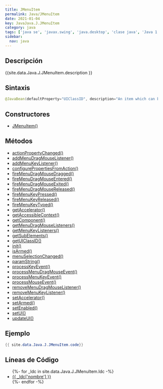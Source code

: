 ```yaml
---
title: JMenuItem
permalink: Java/JMenuItem
date: 2021-01-04
key: JavaJava.J.JMenuItem
category: java
tags: ['java se', 'javax.swing', 'java.desktop', 'clase java', 'Java 1.2']
sidebar: 
  nav: java
---
```


## Descripción
{{site.data.Java.J.JMenuItem.description }}

## Sintaxis
~~~java
@JavaBean(defaultProperty="UIClassID", description="An item which can be selected in a menu.") public class JMenuItem extends AbstractButton implements Accessible, MenuElement
~~~

## Constructores
* [JMenuItem()](/Java/JMenuItem/JMenuItem/)

## Métodos
* [actionPropertyChanged()](/Java/JMenuItem/actionPropertyChanged)
* [addMenuDragMouseListener()](/Java/JMenuItem/addMenuDragMouseListener)
* [addMenuKeyListener()](/Java/JMenuItem/addMenuKeyListener)
* [configurePropertiesFromAction()](/Java/JMenuItem/configurePropertiesFromAction)
* [fireMenuDragMouseDragged()](/Java/JMenuItem/fireMenuDragMouseDragged)
* [fireMenuDragMouseEntered()](/Java/JMenuItem/fireMenuDragMouseEntered)
* [fireMenuDragMouseExited()](/Java/JMenuItem/fireMenuDragMouseExited)
* [fireMenuDragMouseReleased()](/Java/JMenuItem/fireMenuDragMouseReleased)
* [fireMenuKeyPressed()](/Java/JMenuItem/fireMenuKeyPressed)
* [fireMenuKeyReleased()](/Java/JMenuItem/fireMenuKeyReleased)
* [fireMenuKeyTyped()](/Java/JMenuItem/fireMenuKeyTyped)
* [getAccelerator()](/Java/JMenuItem/getAccelerator)
* [getAccessibleContext()](/Java/JMenuItem/getAccessibleContext)
* [getComponent()](/Java/JMenuItem/getComponent)
* [getMenuDragMouseListeners()](/Java/JMenuItem/getMenuDragMouseListeners)
* [getMenuKeyListeners()](/Java/JMenuItem/getMenuKeyListeners)
* [getSubElements()](/Java/JMenuItem/getSubElements)
* [getUIClassID()](/Java/JMenuItem/getUIClassID)
* [init()](/Java/JMenuItem/init)
* [isArmed()](/Java/JMenuItem/isArmed)
* [menuSelectionChanged()](/Java/JMenuItem/menuSelectionChanged)
* [paramString()](/Java/JMenuItem/paramString)
* [processKeyEvent()](/Java/JMenuItem/processKeyEvent)
* [processMenuDragMouseEvent()](/Java/JMenuItem/processMenuDragMouseEvent)
* [processMenuKeyEvent()](/Java/JMenuItem/processMenuKeyEvent)
* [processMouseEvent()](/Java/JMenuItem/processMouseEvent)
* [removeMenuDragMouseListener()](/Java/JMenuItem/removeMenuDragMouseListener)
* [removeMenuKeyListener()](/Java/JMenuItem/removeMenuKeyListener)
* [setAccelerator()](/Java/JMenuItem/setAccelerator)
* [setArmed()](/Java/JMenuItem/setArmed)
* [setEnabled()](/Java/JMenuItem/setEnabled)
* [setUI()](/Java/JMenuItem/setUI)
* [updateUI()](/Java/JMenuItem/updateUI)

## Ejemplo
~~~java
{{ site.data.Java.J.JMenuItem.code}}
~~~

## Líneas de Código
<ul>
{%- for _ldc in site.data.Java.J.JMenuItem.ldc -%}
   <li>
       <a href="{{_ldc['url'] }}">{{ _ldc['nombre'] }}</a>
   </li>
{%- endfor -%}
</ul>
